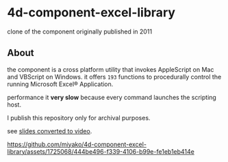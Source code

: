 # 4d-component-excel-library
clone of the component originally published in 2011

## About 

the component is a cross platform utility that invokes AppleScript on Mac and VBScript on Windows. it offers `193` functions to procedurally control the running Microsoft Excel® Application.

performance it **very slow** because every command launches the scripting host. 

I publish this repository only for archival purposes.

see [slides converted to video](prsentation.md).

https://github.com/miyako/4d-component-excel-library/assets/1725068/444be496-f339-4106-b99e-fe1eb1eb414e

